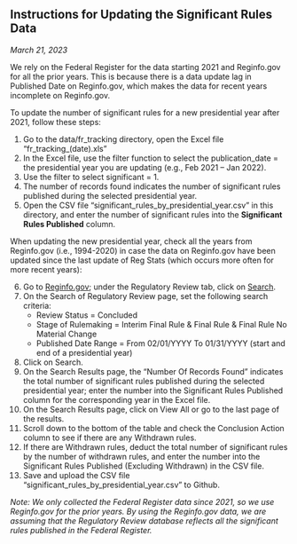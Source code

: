 ## Instructions for Updating the Significant Rules Data

*March 21, 2023*

We rely on the Federal Register for the data starting 2021 and Reginfo.gov for all the prior years. This is because there is a data update lag in Published Date on Reginfo.gov, which makes the data for recent years incomplete on Reginfo.gov.

To update the number of significant rules for a new presidential year after 2021, follow these steps:
1.	Go to the data/fr_tracking directory, open the Excel file “fr_tracking_(date).xls”
2.	In the Excel file, use the filter function to select the publication_date = the presidential year you are updating (e.g., Feb 2021 – Jan 2022).
3.	Use the filter to select significant = 1.
4.	The number of records found indicates the number of significant rules published during the selected presidential year.
5.	Open the CSV file “significant_rules_by_presidential_year.csv” in this directory, and enter the number of significant rules into the **Significant Rules Published** column.

When updating the new presidential year, check all the years from Reginfo.gov (i.e., 1994-2020) in case the data on Reginfo.gov have been updated since the last update of Reg Stats (which occurs more often for more recent years):

6.	Go to [Reginfo.gov](https://www.reginfo.gov/public/); under the Regulatory Review tab, click on [Search](https://www.reginfo.gov/public/do/eoAdvancedSearchMain).
7.	On the Search of Regulatory Review page, set the following search criteria:
	- Review Status = Concluded
	- Stage of Rulemaking = Interim Final Rule & Final Rule & Final Rule No Material Change
	- Published Date Range = From 02/01/YYYY To 01/31/YYYY (start and end of a presidential year)
8.	Click on Search.
9.	On the Search Results page, the “Number Of Records Found” indicates the total number of significant rules published during the selected presidential year; enter the number into the Significant Rules Published column for the corresponding year in the Excel file.
10.	On the Search Results page, click on View All or go to the last page of the results.
11.	Scroll down to the bottom of the table and check the Conclusion Action column to see if there are any Withdrawn rules.
12.	If there are Withdrawn rules, deduct the total number of significant rules by the number of withdrawn rules, and enter the number into the Significant Rules Published (Excluding Withdrawn) in the CSV file.
13.	Save and upload the CSV file “significant_rules_by_presidential_year.csv” to Github.

*Note: We only collected the Federal Register data since 2021, so we use Reginfo.gov for the prior years. By using the Reginfo.gov data, we are assuming that the Regulatory Review database reflects all the significant rules published in the Federal Register.*
